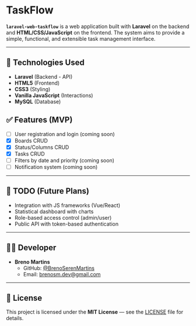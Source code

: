 
# TaskFlow

**`laravel-web-taskflow`** is a web application built with **Laravel** on the backend and **HTML/CSS/JavaScript** on the frontend. The system aims to provide a simple, functional, and extensible task management interface.

---

## 🚀 Technologies Used

- **Laravel** (Backend - API)
- **HTML5** (Frontend)
- **CSS3** (Styling)
- **Vanilla JavaScript** (Interactions)
- **MySQL** (Database)

## ✅ Features (MVP)

- [ ] User registration and login (coming soon)
- [x] Boards CRUD
- [x] Status/Columns CRUD
- [x] Tasks CRUD
- [ ] Filters by date and priority (coming soon)
- [ ] Notification system (coming soon)

---

## 📌 TODO (Future Plans)

- Integration with JS frameworks (Vue/React)
- Statistical dashboard with charts
- Role-based access control (admin/user)
- Public API with token-based authentication

---

## 🧑‍💻 Developer

- **Breno Martins**
  - GitHub: [@BrenoSerenMartins](https://github.com/BrenoSerenMartins)
  - Email: brenosm.dev@gmail.com

---

## 📝 License

This project is licensed under the **MIT License** — see the [LICENSE](LICENSE) file for details.
